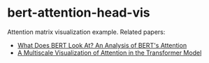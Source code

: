# bert-attention-head-vis
Attention matrix visualization example.
Related papers: 
 * [What Does BERT Look At? An Analysis of BERT's Attention](https://arxiv.org/pdf/1906.04341.pdf)
 * [A Multiscale Visualization of Attention in the Transformer Model](https://arxiv.org/pdf/1906.05714.pdf)
